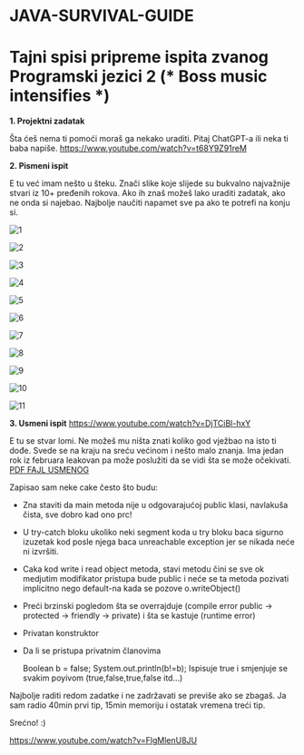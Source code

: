 # JAVA-SURVIVAL-GUIDE
# Tajni spisi pripreme ispita zvanog Programski jezici 2 (* Boss music intensifies *)

**1. Projektni zadatak**

Šta ćeš nema ti pomoći moraš ga nekako uraditi. Pitaj ChatGPT-a ili neka ti baba napiše.
https://www.youtube.com/watch?v=t68Y9Z91reM

**2. Pismeni ispit**

E tu već imam nešto u šteku. 
Znači slike koje slijede su bukvalno najvažnije stvari iz 10+ pređenih rokova.
Ako ih znaš možeš lako uraditi zadatak, ako ne onda si najebao. Najbolje naučiti napamet sve pa ako te potrefi na konju si.

![1](https://github.com/Djed01/JAVA-SURVIVAL-GUIDE/blob/main/Pismeni/CamScanner%202023-07-24%2017.13_1.jpg)

![2](https://github.com/Djed01/JAVA-SURVIVAL-GUIDE/blob/main/Pismeni/CamScanner%202023-07-24%2017.13_2.jpg)

![3](https://github.com/Djed01/JAVA-SURVIVAL-GUIDE/blob/main/Pismeni/CamScanner%202023-07-24%2017.13_3.jpg)

![4](https://github.com/Djed01/JAVA-SURVIVAL-GUIDE/blob/main/Pismeni/CamScanner%202023-07-24%2017.13_4.jpg)

![5](https://github.com/Djed01/JAVA-SURVIVAL-GUIDE/blob/main/Pismeni/CamScanner%202023-07-24%2017.13_5.jpg)

![6](https://github.com/Djed01/JAVA-SURVIVAL-GUIDE/blob/main/Pismeni/CamScanner%202023-07-24%2017.13_6.jpg)

![7](https://github.com/Djed01/JAVA-SURVIVAL-GUIDE/blob/main/Pismeni/CamScanner%202023-07-24%2017.13_7.jpg)

![8](https://github.com/Djed01/JAVA-SURVIVAL-GUIDE/blob/main/Pismeni/CamScanner%202023-07-24%2017.13_8.jpg)

![9](https://github.com/Djed01/JAVA-SURVIVAL-GUIDE/blob/main/Pismeni/CamScanner%202023-07-24%2017.13_9.jpg)

![10](https://github.com/Djed01/JAVA-SURVIVAL-GUIDE/blob/main/Pismeni/CamScanner%202023-07-24%2017.13_10.jpg)

![11](https://github.com/Djed01/JAVA-SURVIVAL-GUIDE/blob/main/Pismeni/CamScanner%202023-07-24%2017.13_11.jpg)

**3. Usmeni ispit**
https://www.youtube.com/watch?v=DjTCiBl-hxY

E tu se stvar lomi. 
Ne možeš mu ništa znati koliko god vježbao na isto ti dođe. Svede se na kraju na sreću većinom i nešto malo znanja.
Ima jedan rok iz februara leakovan pa može poslužiti da se vidi šta se može očekivati.
<a href="https://github.com/Djed01/JAVA-SURVIVAL-GUIDE/blob/main/Usmeni/20230213.pdf" target="_blank">PDF FAJL USMENOG</a>

Zapisao sam neke cake često što budu:
- Zna staviti da main metoda nije u odgovarajućoj public klasi, navlakuša čista, sve dobro kad ono prc!
- U try-catch bloku ukoliko neki segment koda u try bloku baca sigurno izuzetak kod posle njega baca unreachable exception jer se nikada neće ni izvršiti.
- Caka kod write i read object metoda, stavi metodu čini se sve ok medjutim modifikator pristupa bude public i neće se ta metoda pozivati implicitno nego default-na kada se pozove o.writeObject()
- Preći brzinski pogledom šta se overrajduje (compile error public -> protected -> friendly -> private) i šta se kastuje (runtime error)
- Privatan konstruktor
- Da li se pristupa privatnim članovima

  Boolean b = false;
  System.out.println(b!=b);
  Ispisuje true i smjenjuje se svakim poyivom (true,false,true,false itd...)

Najbolje raditi redom zadatke i ne zadržavati se previše ako se zbagaš. 
Ja sam radio 40min prvi tip, 15min memoriju i ostatak vremena treći tip.

Srećno! :)

https://www.youtube.com/watch?v=FlgMlenU8JU

